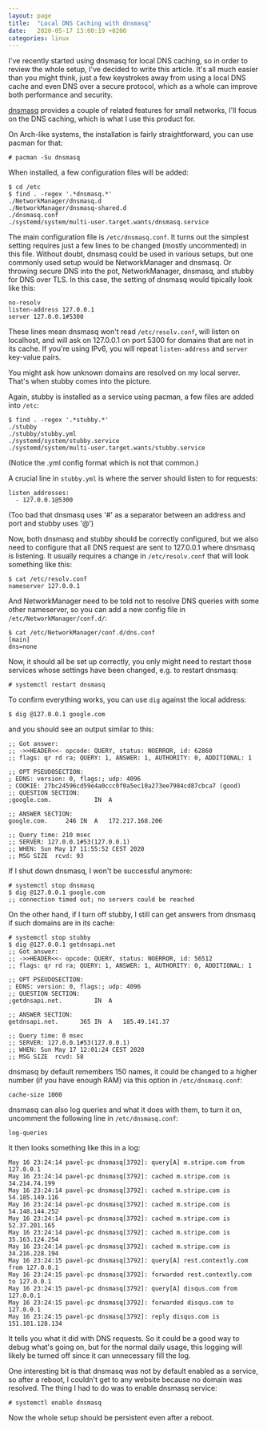 ```yaml
---
layout: page
title:  "Local DNS Caching with dnsmasq"
date:   2020-05-17 13:00:19 +0200
categories: linux
---
```


I've recently started using dnsmasq for local DNS caching, so in order to review the whole setup, I've decided to write this article. It's all much easier than you might think, just a few keystrokes away from using a local DNS cache and even DNS over a secure protocol, which as a whole can improve both performance and security.

[dnsmasq](https://en.wikipedia.org/wiki/Dnsmasq) provides a couple of related features for small networks, I'll focus on the DNS caching, which is what I use this product for.

On Arch-like systems, the installation is fairly straightforward, you can use pacman for that:

```
# pacman -Su dnsmasq
```

When installed, a few configuration files will be added:

```
$ cd /etc
$ find . -regex '.*dnsmasq.*'
./NetworkManager/dnsmasq.d
./NetworkManager/dnsmasq-shared.d
./dnsmasq.conf
./systemd/system/multi-user.target.wants/dnsmasq.service
```

The main configuration file is `/etc/dnsmasq.conf`. It turns out the simplest setting requires just a few lines to be changed (mostly uncommented) in this file. Without doubt, dnsmasq could be used in various setups, but one commonly used setup would be NetworkManager and dnsmasq. Or throwing secure DNS into the pot, NetworkManager, dnsmasq, and stubby for DNS over TLS. In this case, the setting of dnsmasq would tipically look like this:

```
no-resolv
listen-address 127.0.0.1
server 127.0.0.1#5300
```

These lines mean dnsmasq won't read `/etc/resolv.conf`, will listen on localhost, and will ask on 127.0.0.1 on port 5300 for domains that are not in its cache. If you're using IPv6, you will repeat `listen-address` and `server` key-value pairs.

You might ask how unknown domains are resolved on my local server. That's when stubby comes into the picture.

Again, stubby is installed as a service using pacman, a few files are added into `/etc`:

```
$ find . -regex '.*stubby.*'
./stubby
./stubby/stubby.yml
./systemd/system/stubby.service
./systemd/system/multi-user.target.wants/stubby.service
```

(Notice the .yml config format which is not that common.)

A crucial line in `stubby.yml` is where the server should listen to for requests:

```
listen_addresses:
  - 127.0.0.1@5300
```

(Too bad that dnsmasq uses '#' as a separator between an address and port and stubby uses '@')

Now, both dnsmasq and stubby should be correctly configured, but we also need to configure that all DNS request are sent to 127.0.0.1 where dnsmasq is listening. It usually requires a change in `/etc/resolv.conf` that will look something like this:

```
$ cat /etc/resolv.conf 
nameserver 127.0.0.1
```

And NetworkManager need to be told not to resolve DNS queries with some other nameserver, so you can add a new config file in `/etc/NetworkManager/conf.d/`:

```
$ cat /etc/NetworkManager/conf.d/dns.conf 
[main]
dns=none
```

Now, it should all be set up correctly, you only might need to restart those services whose settings have been changed, e.g. to restart dnsmasq:

```
# systemctl restart dnsmasq
```

To confirm everything works, you can use `dig` against the local address:

```
$ dig @127.0.0.1 google.com
```

and you should see an output similar to this:

```
;; Got answer:
;; ->>HEADER<<- opcode: QUERY, status: NOERROR, id: 62860
;; flags: qr rd ra; QUERY: 1, ANSWER: 1, AUTHORITY: 0, ADDITIONAL: 1

;; OPT PSEUDOSECTION:
; EDNS: version: 0, flags:; udp: 4096
; COOKIE: 27bc24596cd59e4a0ccc0f0a5ec10a273ee7984cd87cbca7 (good)
;; QUESTION SECTION:
;google.com.			IN	A

;; ANSWER SECTION:
google.com.		246	IN	A	172.217.168.206

;; Query time: 210 msec
;; SERVER: 127.0.0.1#53(127.0.0.1)
;; WHEN: Sun May 17 11:55:52 CEST 2020
;; MSG SIZE  rcvd: 93

```

If I shut down dnsmasq, I won't be successful anymore:

```
# systemctl stop dnsmasq
$ dig @127.0.0.1 google.com
;; connection timed out; no servers could be reached

```

On the other hand, if I turn off stubby, I still can get answers from dnsmasq if such domains are in its cache:

```
# systemctl stop stubby
$ dig @127.0.0.1 getdnsapi.net
;; Got answer:
;; ->>HEADER<<- opcode: QUERY, status: NOERROR, id: 56512
;; flags: qr rd ra; QUERY: 1, ANSWER: 1, AUTHORITY: 0, ADDITIONAL: 1

;; OPT PSEUDOSECTION:
; EDNS: version: 0, flags:; udp: 4096
;; QUESTION SECTION:
;getdnsapi.net.			IN	A

;; ANSWER SECTION:
getdnsapi.net.		365	IN	A	185.49.141.37

;; Query time: 0 msec
;; SERVER: 127.0.0.1#53(127.0.0.1)
;; WHEN: Sun May 17 12:01:24 CEST 2020
;; MSG SIZE  rcvd: 58

```

dnsmasq by default remembers 150 names, it could be changed to a higher number (if you have enough RAM) via this option in `/etc/dnsmasq.conf`:

```
cache-size 1000
```

dnsmasq can also log queries and what it does with them, to turn it on, uncomment the following line in `/etc/dnsmasq.conf`:

```
log-queries
```

It then looks something like this in a log:

```
May 16 23:24:14 pavel-pc dnsmasq[3792]: query[A] m.stripe.com from 127.0.0.1
May 16 23:24:14 pavel-pc dnsmasq[3792]: cached m.stripe.com is 34.214.74.199
May 16 23:24:14 pavel-pc dnsmasq[3792]: cached m.stripe.com is 54.185.149.116
May 16 23:24:14 pavel-pc dnsmasq[3792]: cached m.stripe.com is 54.148.144.252
May 16 23:24:14 pavel-pc dnsmasq[3792]: cached m.stripe.com is 52.37.201.165
May 16 23:24:14 pavel-pc dnsmasq[3792]: cached m.stripe.com is 35.163.124.254
May 16 23:24:14 pavel-pc dnsmasq[3792]: cached m.stripe.com is 34.216.228.194
May 16 23:24:15 pavel-pc dnsmasq[3792]: query[A] rest.contextly.com from 127.0.0.1
May 16 23:24:15 pavel-pc dnsmasq[3792]: forwarded rest.contextly.com to 127.0.0.1
May 16 23:24:15 pavel-pc dnsmasq[3792]: query[A] disqus.com from 127.0.0.1
May 16 23:24:15 pavel-pc dnsmasq[3792]: forwarded disqus.com to 127.0.0.1
May 16 23:24:15 pavel-pc dnsmasq[3792]: reply disqus.com is 151.101.128.134
```

It tells you what it did with DNS requests. So it could be a good way to debug what's going on, but for the normal daily usage, this logging will likely be turned off since it can unnecessary fill the log.

One interesting bit is that dnsmasq was not by default enabled as a service, so after a reboot, I couldn't get to any website because no domain was resolved. The thing I had to do was to enable dnsmasq service:

```
# systemctl enable dnsmasq
```

Now the whole setup should be persistent even after a reboot.